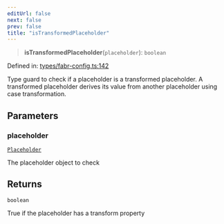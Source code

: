 ```yaml
---
editUrl: false
next: false
prev: false
title: "isTransformedPlaceholder"
---
```


> **isTransformedPlaceholder**(`placeholder`): `boolean`

Defined in: [types/fabr-config.ts:142](https://github.com/yashjawale/fabr/blob/f01b72cf78714226de776336ec5f87a5b71f2c78/src/types/fabr-config.ts#L142)

Type guard to check if a placeholder is a transformed placeholder.
A transformed placeholder derives its value from another placeholder using case transformation.

## Parameters

### placeholder

[`Placeholder`](/fabr/docs/api/types/fabr-config/interfaces/placeholder/)

The placeholder object to check

## Returns

`boolean`

True if the placeholder has a transform property
